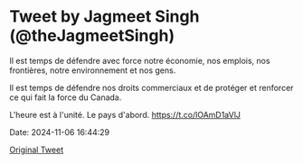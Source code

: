 # Tweet by Jagmeet Singh (@theJagmeetSingh)

Il est temps de défendre avec force notre économie, nos emplois, nos frontières, notre environnement et nos gens. 

Il est temps de défendre nos droits commerciaux et de protéger et renforcer ce qui fait la force du Canada. 

L'heure est à l'unité. Le pays d'abord. https://t.co/lOAmD1aVlJ

Date: 2024-11-06 16:44:29

[Original Tweet](https://x.com/theJagmeetSingh/status/1854203212401660372)
